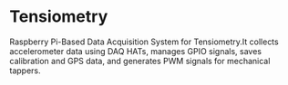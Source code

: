# Tensiometry
Raspberry Pi-Based Data Acquisition System for Tensiometry.It collects accelerometer data using DAQ HATs, manages GPIO signals, saves calibration and GPS data, and generates PWM signals for mechanical tappers.
